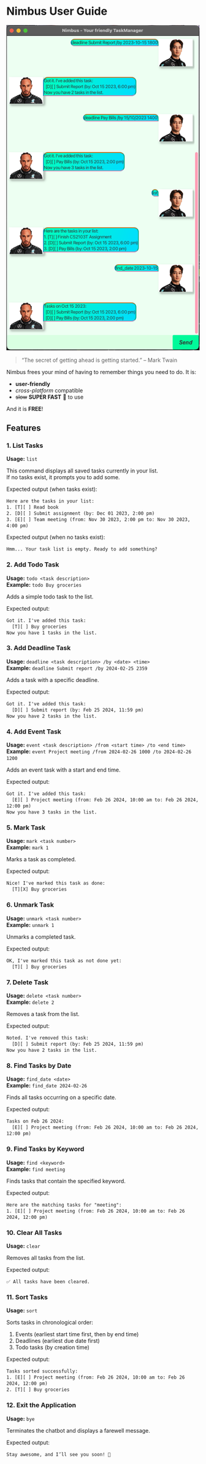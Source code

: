 # Nimbus User Guide

![Product Screenshot](Ui.png)

> “The secret of getting ahead is getting started.” – Mark Twain

Nimbus frees your mind of having to remember things you need to do. It is:
- **user-friendly**
- *cross-platform* compatible
- ~~slow~~ **SUPER FAST** 🚀 to use

And it is **FREE**!

## Features

### 1. List Tasks

**Usage:** `list`

This command displays all saved tasks currently in your list.  
If no tasks exist, it prompts you to add some.

Expected output (when tasks exist):
```
Here are the tasks in your list:
1. [T][ ] Read book
2. [D][ ] Submit assignment (by: Dec 01 2023, 2:00 pm)
3. [E][ ] Team meeting (from: Nov 30 2023, 2:00 pm to: Nov 30 2023, 4:00 pm)
```
Expected output (when no tasks exist):
```
Hmm... Your task list is empty. Ready to add something?
```

### 2. Add Todo Task

**Usage:** `todo <task description>`  
**Example:** `todo Buy groceries`

Adds a simple todo task to the list.

Expected output:
```
Got it. I've added this task:
  [T][ ] Buy groceries
Now you have 1 tasks in the list.
```

### 3. Add Deadline Task

**Usage:** `deadline <task description> /by <date> <time>`  
**Example:** `deadline Submit report /by 2024-02-25 2359`

Adds a task with a specific deadline.

Expected output:
```
Got it. I've added this task:
  [D][ ] Submit report (by: Feb 25 2024, 11:59 pm)
Now you have 2 tasks in the list.
```

### 4. Add Event Task

**Usage:** `event <task description> /from <start time> /to <end time>`  
**Example:** `event Project meeting /from 2024-02-26 1000 /to 2024-02-26 1200`

Adds an event task with a start and end time.

Expected output:
```
Got it. I've added this task:
  [E][ ] Project meeting (from: Feb 26 2024, 10:00 am to: Feb 26 2024, 12:00 pm)
Now you have 3 tasks in the list.
```

### 5. Mark Task

**Usage:** `mark <task number>`  
**Example:** `mark 1`

Marks a task as completed.

Expected output:
```
Nice! I've marked this task as done:
  [T][X] Buy groceries
```

### 6. Unmark Task

**Usage:** `unmark <task number>`  
**Example:** `unmark 1`

Unmarks a completed task.

Expected output:
```
OK, I've marked this task as not done yet:
  [T][ ] Buy groceries
```

### 7. Delete Task

**Usage:** `delete <task number>`  
**Example:** `delete 2`

Removes a task from the list.

Expected output:
```
Noted. I've removed this task:
  [D][ ] Submit report (by: Feb 25 2024, 11:59 pm)
Now you have 2 tasks in the list.
```

### 8. Find Tasks by Date

**Usage:** `find_date <date>`  
**Example:** `find_date 2024-02-26`

Finds all tasks occurring on a specific date.

Expected output:
```
Tasks on Feb 26 2024:
  [E][ ] Project meeting (from: Feb 26 2024, 10:00 am to: Feb 26 2024, 12:00 pm)
```

### 9. Find Tasks by Keyword

**Usage:** `find <keyword>`  
**Example:** `find meeting`

Finds tasks that contain the specified keyword.

Expected output:
```
Here are the matching tasks for "meeting":
1. [E][ ] Project meeting (from: Feb 26 2024, 10:00 am to: Feb 26 2024, 12:00 pm)
```

### 10. Clear All Tasks

**Usage:** `clear`

Removes all tasks from the list.

Expected output:
```
✅ All tasks have been cleared.
```

### 11. Sort Tasks

**Usage:** `sort`

Sorts tasks in chronological order:
1. Events (earliest start time first, then by end time)
2. Deadlines (earliest due date first)
3. Todo tasks (by creation time)

Expected output:
```
Tasks sorted successfully:
1. [E][ ] Project meeting (from: Feb 26 2024, 10:00 am to: Feb 26 2024, 12:00 pm)
2. [T][ ] Buy groceries
```

### 12. Exit the Application

**Usage:** `bye`

Terminates the chatbot and displays a farewell message.

Expected output:
```
Stay awesome, and I’ll see you soon! 👋
```
